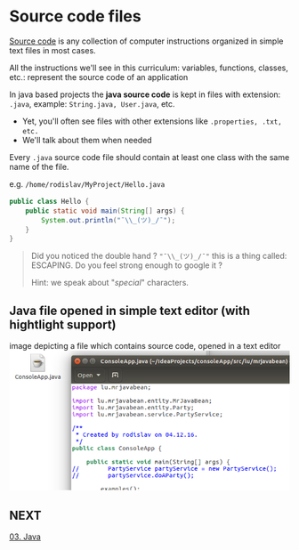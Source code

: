 # Source code files

[Source code](https://en.wikipedia.org/wiki/Source_code) is any collection of computer instructions organized in simple text files in most cases.

All the instructions we'll see in this curriculum: variables, functions, classes, etc.: represent the source code of an application

In java based projects the **java source code** is kept in files with extension: `.java`, example: `String.java, User.java`, etc.
 - Yet, you'll often see files with other extensions like `.properties, .txt, etc.`
 - We'll talk about them when needed

Every `.java` source code file should contain at least one class with the same name of the file.

e.g. `/home/rodislav/MyProject/Hello.java`

```java
public class Hello {
    public static void main(String[] args) {
        System.out.println("¯\\_(ツ)_/¯");
    }
}
```

> Did you noticed the double hand ? `"¯\\_(ツ)_/¯"` this is a thing called: ESCAPING. Do you feel strong enough to google it ?
> 
> Hint: we speak about "_special_" characters.

## Java file opened in simple text editor (with hightlight support)

image depicting a file which contains source code, opened in a text editor
![source-code-opened-file.png](assets/source-code-opened-file.png)

## NEXT

[03. Java](03-Java.md)
